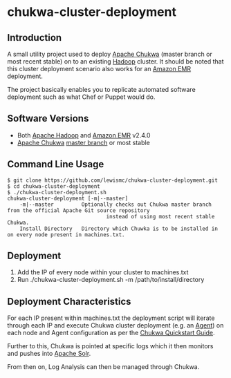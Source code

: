 # chukwa-cluster-deployment

## Introduction
A small utility project used to deploy [Apache Chukwa](http://chukwa.apache.org) (master branch or most recent stable) 
on to an existing [Hadoop](http://hadoop.apache.org) cluster. It should be noted that this cluster
deployment scenario also works for an [Amazon EMR](https://aws.amazon.com/elasticmapreduce/) deployment.

The project basically enables you to replicate automated software deployment such as what Chef or Puppet would do. 

## Software Versions
 * Both [Apache Hadoop](http://hadoop.apache.org) and [Amazon EMR](https://aws.amazon.com/elasticmapreduce/) v2.4.0
 * [Apache Chukwa](http://chukwa.apache.org) [master branch](https://github.com/apache/chukwa/tree/master) or most stable

## Command Line Usage
```
$ git clone https://github.com/lewismc/chukwa-cluster-deployment.git
$ cd chukwa-cluster-deployment
$ ./chukwa-cluster-deployment.sh
chukwa-cluster-deployment [-m|--master]
	-m|--master	        Optionally checks out Chukwa master branch from the official Apache Git source repository 
                                instead of using most recent stable Chukwa.
	Install Directory	Directory which Chuwka is to be installed in on every node present in machines.txt.
```
 
## Deployment
1. Add the IP of every node within your cluster to machines.txt
2. Run ./chukwa-cluster-deployment.sh -m /path/to/install/directory 

## Deployment Characteristics
For each IP present within machines.txt the deployment script will iterate through each IP and 
execute Chukwa cluster deployment (e.g. an [Agent](http://chukwa.apache.org/docs/r0.6.0/agent.html)) on each node and Agent configuration as per the 
[Chukwa Quickstart Guide](http://chukwa.apache.org/docs/r0.6.0/Quick_Start_Guide.html).

Further to this, Chukwa is pointed at specific logs which it then monitors and pushes into [Apache Solr](http://lucene.apache.org/solr).

From then on, Log Analysis can then be managed through Chukwa.  

